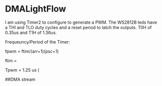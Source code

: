 # DMALightFlow

I am using Timer2 to configure to generate a PWM. The WS2812B leds have a THI and TLO duty cycles and a reset period to latch the outputs.
T0H of 0.35us and T1H of 1.36us.

Frequeuncy/Period of the Timer:

fpwm = ftim/(arr+1)(psc+1)

ftim = 

Tpwm = 1.25 us (



##DMA stream


